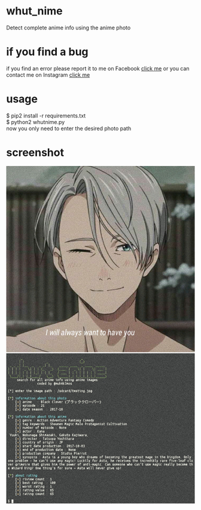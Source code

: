 # whut_nime
Detect complete anime info using the anime photo

<h1>if you find a bug</h1>
if you find an error please report it to me on Facebook <a href="https://m.facebook.com/muhasabah.muhasabah.52438">click me</a>
or you can contact me on Instagram <a href="https://instagram.com/ardho.ainullah">click me</a>
<br>
<h1>usage</h1>
$ pip2 install -r requirements.txt<br>
$ python2 whutnime.py<br>
now you only need to enter the desired photo path<br>
<h1>screenshot</h1>
<img src='.images/testing.jpg'/> <img src=".images/2019-06-24 10.29.41 1.jpg" />
